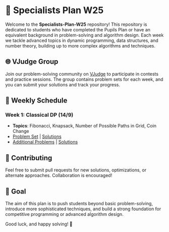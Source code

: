 # 🚀 Specialists Plan W25

Welcome to the **Specialists-Plan-W25** repository! This repository is dedicated to students who have completed the Pupils Plan or have an equivalent background in problem-solving and algorithm design. Each week we tackle advanced topics in dynamic programming, data structures, and number theory, building up to more complex algorithms and techniques.

## 🌐 VJudge Group

Join our problem-solving community on [VJudge](https://vjudge.net/group/guc) to participate in contests and practice sessions. The group contains problem sets for each week, and you can submit your solutions and track your progress.


## 📅 Weekly Schedule

### Week 1: Classical DP (14/9)
- **Topics**: Fibonacci, Knapsack, Number of Possible Paths in Grid, Coin Change
- [Problem Set](https://vjudge.net/contest/655953) | [Solutions](https://www.youtube.com/playlist?list=PLc02D4EoVYQCHlZ515cRhOAIzlbbmaakS)
- [Additional Problems](https://vjudge.net/contest/655957) | [Solutions](https://www.youtube.com/playlist?list=PLc02D4EoVYQCHlZ515cRhOAIzlbbmaakS)



<!--
### Week 2: Harder DP (21/9)
- **Topics**: Bitmask DP, Digit DP, Permutation to Subset DP
- Problem Set | Solutions

### Week 3: Different Forms of DP (28/9)
- **Topics**: Interval DP, Prefix Sum DP, Range DP
- Problem Set | Solutions

### Week 4: Basic Segment Tree + Applications (5/10)
- **Topics**: DFS on Segment Tree (kth One, First Greater)
- Problem Set | Solutions

### Week 5: Lazy Propagation + DP with Segment Tree (12/10)
- **Topics**: Lazy Propagation, Segment Tree Optimizations
- Problem Set | Solutions

### Week 6: Counting (2/11)
- **Topics**: Advanced Counting Techniques
- Problem Set | Solutions

### Week 7: Matrix Power (9/11)
- **Topics**: Matrix Exponentiation
- Problem Set | Solutions

### Week 8: Extended Euclid, Euler’s Phi, Mobius (16/11)
- **Topics**: Number Theory Essentials
- Problem Set | Solutions

### Week 9: Bridges / Articulation Points / DFS Tree / SCC (23/11)
- **Topics**: Graph Theory Algorithms
- Problem Set | Solutions

### Week 10: DP on Trees + DP on DAG + State Graph (30/11)
- **Topics**: Dynamic Programming on Trees and Directed Acyclic Graphs (BFS, Dijkstra)
- Problem Set | Solutions

### Week 11: Fenwick Tree + Sparse Table (7/12)
- **Topics**: Data Structure Applications
- Problem Set | Solutions
-->

<!--
## 📂 Structure

Each week's folder contains:
- A **Problem Set**: A collection of curated problems to practice the concepts of the week.
- **Solutions**: Detailed solutions for the problems discussed in the sessions.
- **Extra Challenges**: A set of harder problems that may require creative approaches or advanced tricks.
-->

## 🤝 Contributing

Feel free to submit pull requests for new solutions, optimizations, or alternate approaches. Collaboration is encouraged!

## 🌱 Goal

The aim of this plan is to push students beyond basic problem-solving, introduce more sophisticated techniques, and build a strong foundation for competitive programming or advanced algorithm design.

Good luck, and happy solving! 🎯

